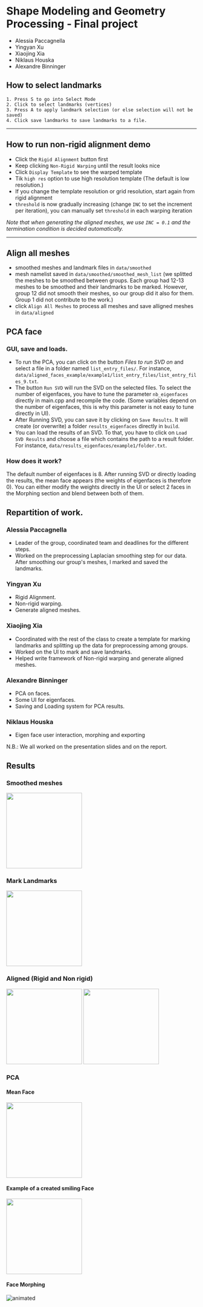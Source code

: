 # Shape Modeling and Geometry Processing - Final project <br>
- Alessia Paccagnella
- Yingyan Xu
- Xiaojing Xia
- Niklaus Houska
- Alexandre Binninger

## How to select landmarks

```
1. Press S to go into Select Mode
2. Click to select landmarks (vertices)
3. Press A to apply landmark selection (or else selection will not be saved)
4. Click save landmarks to save landmarks to a file.

```

---

## How to run non-rigid alignment demo

- Click the `Rigid Alignment` button first
- Keep clicking `Non-Rigid Warping` until the result looks nice
- Click `Display Template` to see the warped template
- Tik `high res` option to use high resolution template (The default is low resolution.)
- If you change the template resolution or grid resolution, start again from rigid alignment
- `threshold` is now gradually increasing (change `INC` to set the increment per iteration), you can manually set `threshold` in each warping iteration

*Note that when generating the aligned meshes, we use `INC = 0.1` and the termination condition is decided automatically.*

---

## Align all meshes

- smoothed meshes and landmark files in `data/smoothed`
- mesh namelist saved in `data/smoothed/smoothed_mesh_list` (we splitted the meshes to be smoothed between groups. Each group had 12-13 meshes to be smoothed and their landmarks to be marked. However, group 12 did not smooth their meshes, so our group did it also for them. Group 1 did not contribute to the work.)
- click `Align All Meshes` to process all meshes and save alligned meshes in `data/aligned`

## PCA face

### GUI, save and loads.

- To run the PCA, you can click on the button *Files to run SVD on* and select a file in a folder named `list_entry_files/`. For instance, `data/aligned_faces_example/example1/list_entry_files/list_entry_files_9.txt`.
- The button `Run SVD` will run the SVD on the selected files. To select the number of eigenfaces, you have to tune the parameter `nb_eigenfaces` directly in main.cpp and recompile the code. (Some variables depend on the number of eigenfaces, this is why this parameter is not easy to tune directly in UI).
- After Running SVD, you can save it by clicking on `Save Results`. It will create (or overwrite) a folder `results_eigenfaces` directly in `build`.
- You can load the results of an SVD. To that, you have to click on `Load SVD Results` and choose a file which contains the path to a result folder. For instance, `data/results_eigenfaces/example1/folder.txt`. 

### How does it work?

The default number of eigenfaces is 8. After running SVD or directly loading the results, the mean face appears (the weights of eigenfaces is therefore 0). You can either modify the weights directly in the UI or select 2 faces in the Morphing section and blend between both of them. 


## Repartition of work.

### Alessia Paccagnella
- Leader of the group, coordinated team and deadlines for the different steps.
- Worked on the preprocessing Laplacian smoothing step for our data. After smoothing our group's meshes, I marked and saved the landmarks. 

### Yingyan Xu

- Rigid Alignment.
- Non-rigid warping.
- Generate aligned meshes.

### Xiaojing Xia

- Coordinated with the rest of the class to create a template for marking landmarks and splitting up the data for preprocessing among groups. 
- Worked on the UI to mark and save landmarks.
- Helped write framework of Non-rigid warping and generate aligned meshes.

### Alexandre Binninger

- PCA on faces.
- Some UI for eigenfaces.
- Saving and Loading system for PCA results.

### Niklaus Houska

- Eigen face user interaction, morphing and exporting

N.B.: We all worked on the presentation slides and on the report.


## Results

### Smoothed meshes

<img src="https://github.com/alessiapacca/igl-project/blob/master/igl-final-project/results/smoothed.png" width="200"/>

### Mark Landmarks

<img src="https://github.com/alessiapacca/igl-project/blob/master/igl-final-project/results/mark_landmarks.png" width="200"/> 

### Aligned (Rigid and Non rigid)

<img src="https://github.com/alessiapacca/igl-project/blob/master/igl-final-project/results/rigid.png" width="200"/> <img src="https://github.com/alessiapacca/igl-project/blob/master/igl-final-project/results/aligned.png" width="200"/> 

### PCA

#### Mean Face
<img src="https://github.com/alessiapacca/igl-project/blob/master/igl-final-project/results/mean_face.png" width="200"/>

#### Example of a created smiling Face

<img src="https://github.com/alessiapacca/igl-project/blob/master/igl-final-project/results/example_pca_face.png" width="200"/>

#### Face Morphing

<img src="https://github.com/alessiapacca/igl-project/blob/master/igl-final-project/results/face_morphing.gif" alt="animated">

